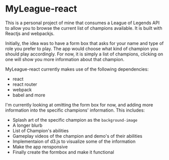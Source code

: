 # MyLeague-react

This is a personal project of mine that consumes a League of Legends API to allow you to browse the current list of champions available. It is built with Reactjs and webpackjs.

Initially, the idea was to have a form box that asks for your name and type of role you prefer to play. The app would choose what kind of champion you should play accordingly. For now, it is simply a list of champions, clicking on one will show you more information about that champion.

MyLeague-react currently makes use of the following dependencies:
* react
* react router
* webpack
* babel
and more

I'm currently looking at omitting the form box for now, and adding more information into the specific champions' information. This includes:
* Splash art of the specific champion as the `background-image`
* A longer blurb
* List of Champion's abilities
* Gameplay videos of the champion and demo's of their abilities
* Implementaion of d3.js to visualize some of the information
* Make the app rensponsive
* Finally create the formbox and make it functional 
